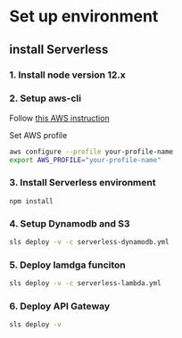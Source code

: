 # Set up environment

## install Serverless

### 1. Install node version 12.x

### 2. Setup aws-cli

Follow [this AWS instruction](https://docs.aws.amazon.com/ja_jp/cli/latest/userguide/install-cliv2.html)

Set AWS profile

```bash
aws configure --profile your-profile-name
export AWS_PROFILE="your-profile-name"
```

### 3. Install Serverless environment

`npm install`

### 4. Setup Dynamodb and S3

```bash
sls deploy -v -c serverless-dynamodb.yml
```

### 5. Deploy lamdga funciton

```bash
sls deploy -v -c serverless-lambda.yml
```

### 6. Deploy API Gateway

```bash
sls deploy -v
```

